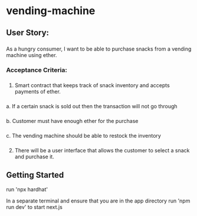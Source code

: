 # vending-machine

## User Story:

###

As a hungry consumer, I want to be able to purchase snacks from a vending machine using ether.

### Acceptance Criteria:

###

1. Smart contract that keeps track of snack inventory and accepts payments of ether.

###

a. If a certain snack is sold out then the transaction will not go through

###

b. Customer must have enough ether for the purchase

###

c. The vending machine should be able to restock the inventory

###

2. There will be a user interface that allows the customer to select a snack and purchase it.

## Getting Started

run 'npx hardhat'

In a separate terminal and ensure that you are in the app directory run 'npm run dev' to start next.js
